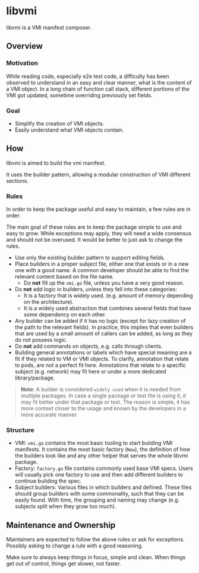 # libvmi

libvmi is a VMI manifest composer.

## Overview

### Motivation

While reading code, especially e2e test code, a difficulty has been
observed to understand in an easy and clear manner, what is the content
of a VMI object. In a long chain of function call stack, different portions
of the VMI got updated, sometime overriding previously set fields.

### Goal
 - Simplify the creation of VMI objects.
 - Easily understand what VMI objects contain.

## How
libvmi is aimed to build the vmi manifest.

It uses the builder pattern, allowing a modular construction of VMI
different sections.

### Rules
In order to keep the package useful and easy to maintain, a few
rules are in order.

The main goal of these rules are to keep the package simple to use and
easy to grow. While exceptions may apply, they will need a wide consensus
and should not be overused. It would be better to just ask to change the rules.

- Use only the existing builder pattern to support editing fields.
- Place builders in a proper subject file, either one that exists or in a new
  one with a good name. A common developer should be able to find the relevant
  content based on the file name. 
  - Do **not** fill up the `vmi.go` file, unless you have a very good reason.
- Do **not** add logic in builders, unless they fell into these categories:
  - It is a factory that is widely used. (e.g. amount of memory depending on
    the architecture).
  - It is a widely used abstraction that combines several fields that have some
    dependency on each other.
- Any builder can be added if it has no logic (except for lazy creation of the
  path to the relevant fields).
  In practice, this implies that even builders that are used by a small amount
  of callers can be added, as long as they do not possess logic.
- Do **not** add commands on objects, e.g. calls through clients.
- Building general annotations or labels which have special meaning are a fit
  if they related to VM or VMI objects.
  To clarify, annotation that relate to pods, are not a perfect fit here.
  Annotations that relate to a specific subject (e.g. network) may fit here
  or under a more dedicated library/package.

> **Note**: A builder is considered `widely used` when it is needed from multiple
> packages. In case a single package or test file is using it, it may fit better
> under that package or test. The reason is simple, it has more context closer to
> the usage and known by the developers in a more accurate manner.

### Structure

- VMI: `vmi.go` contains the most basic tooling to start building VMI manifests.
  It contains the most basic factory (`New`), the definition of how the builders
  look like and any other helper that serves the whole libvmi package.
- Factory: `factory.go` file contains commonly used base VMI specs.
  Users will usually pick one factory to use and then add different
  builders to continue building the spec.
- Subject builders: Various files in which builders and defined.
  These files should group builders with some commonality, such that they
  can be easily found. With time, the grouping and naming may change
  (e.g. subjects split when they grow too much).

## Maintenance and Ownership

Maintainers are expected to follow the above rules or ask for exceptions.
Possibly asking to change a rule with a good reasoning.

Make sure to always keep things in focus, simple and clean.
When things get out of control, things get slower, not faster.
